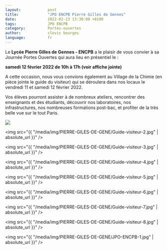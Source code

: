 ```yaml
---
layout:            post
title:             "JPO ENCPB Pierre Gilles de Gennes"
date:              2022-02-13 13:30:00 +0100
tags:              JPO ENCPB
category:          Portes-ouvertes
author:            clovis bourges
language:          fr
---
```


Le **Lycée Pierre Gilles de Gennes - ENCPB** a le plaisir de vous convier à sa Journée Portes Ouvertes qui aura lieu en présentiel le :
 

 **samedi 12 février 2022 de  10h à 17h    (voir affiche jointe)**

A cette occasion, nous vous convions également au Village de la Chimie (en pièce jointe le guide du visiteur) qui se déroulera dans nos locaux le vendredi 11 et samedi 12 février 2022.



Vos élèves pourront assister à de nombreux ateliers, rencontrer des enseignants et des étudiants, découvrir nos laboratoires, nos infrastructures, nos nombreuses formations post-bac, et profiter de la très belle vue sur le tout Paris.

<div class="album">
  <img src="{{ "/media/img/PIERRE-GILES-DE-GENE/Guide-visiteur-1.jpg" | absolute_url }}" />

  <img src="{{ "/media/img/PIERRE-GILES-DE-GENE/Guide-visiteur-2.jpg" | absolute_url }}" />

  <img src="{{ "/media/img/PIERRE-GILES-DE-GENE/Guide-visiteur-3.jpg" | absolute_url }}" />

  <img src="{{ "/media/img/PIERRE-GILES-DE-GENE/Guide-visiteur-4.jpg" | absolute_url }}" />

  <img src="{{ "/media/img/PIERRE-GILES-DE-GENE/Guide-visiteur-5.jpg" | absolute_url }}" />

  <img src="{{ "/media/img/PIERRE-GILES-DE-GENE/Guide-visiteur-6.jpg" | absolute_url }}" />

  <img src="{{ "/media/img/PIERRE-GILES-DE-GENE/Guide-visiteur-7.jpg" | absolute_url }}" />

  <img src="{{ "/media/img/PIERRE-GILES-DE-GENE/Guide-visiteur-8.jpg" | absolute_url }}" />

  <img src="{{ "/media/img/PIERRE-GILES-DE-GENE/JPO-ENCPB-1.jpg" | absolute_url }}" />
</div>